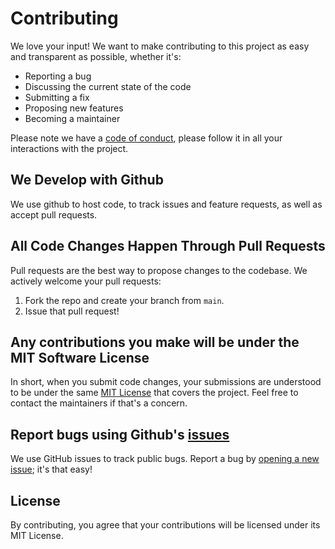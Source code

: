 # Contributing

We love your input! We want to make contributing to this project as easy and transparent as possible, whether it's:

- Reporting a bug
- Discussing the current state of the code
- Submitting a fix
- Proposing new features
- Becoming a maintainer

Please note we have a [code of conduct](CODE_OF_CONDUCT.md), please follow it in all your interactions with the project.

## We Develop with Github

We use github to host code, to track issues and feature requests, as well as accept pull requests.

## All Code Changes Happen Through Pull Requests

Pull requests are the best way to propose changes to the codebase. We actively welcome your pull requests:

1. Fork the repo and create your branch from `main`.
2. Issue that pull request!

## Any contributions you make will be under the MIT Software License

In short, when you submit code changes, your submissions are understood to be under the same [MIT License](http://choosealicense.com/licenses/mit/) that covers the project. Feel free to contact the maintainers if that's a concern.

## Report bugs using Github's [issues](https://github.com/fontebasso/docker-php-nginx/issues)

We use GitHub issues to track public bugs. Report a bug by [opening a new issue](https://github.com/fontebasso/docker-php-nginx/issues/new); it's that easy!

## License

By contributing, you agree that your contributions will be licensed under its MIT License.
